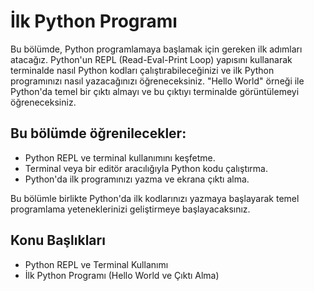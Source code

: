 # İlk Python Programı

Bu bölümde, Python programlamaya başlamak için gereken ilk adımları atacağız. Python'un REPL (Read-Eval-Print Loop) yapısını kullanarak terminalde nasıl Python kodları çalıştırabileceğinizi ve ilk Python programınızı nasıl yazacağınızı öğreneceksiniz. "Hello World" örneği ile Python'da temel bir çıktı almayı ve bu çıktıyı terminalde görüntülemeyi öğreneceksiniz.

## Bu bölümde öğrenilecekler:

- Python REPL ve terminal kullanımını keşfetme.
- Terminal veya bir editör aracılığıyla Python kodu çalıştırma.
- Python'da ilk programınızı yazma ve ekrana çıktı alma.

Bu bölümle birlikte Python'da ilk kodlarınızı yazmaya başlayarak temel programlama yeteneklerinizi geliştirmeye başlayacaksınız.

## Konu Başlıkları

- Python REPL ve Terminal Kullanımı
- İlk Python Programı (Hello World ve Çıktı Alma)
